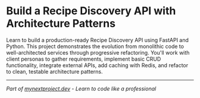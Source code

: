 # Build a Recipe Discovery API with Architecture Patterns 

Learn to build a production-ready Recipe Discovery API using FastAPI and Python. This project demonstrates the evolution from monolithic code to well-architected services through progressive refactoring. You'll work with client personas to gather requirements, implement basic CRUD functionality, integrate external APIs, add caching with Redis, and refactor to clean, testable architecture patterns.

---

*Part of [mynextproject.dev](https://mynextproject.dev) - Learn to code like a professional*

